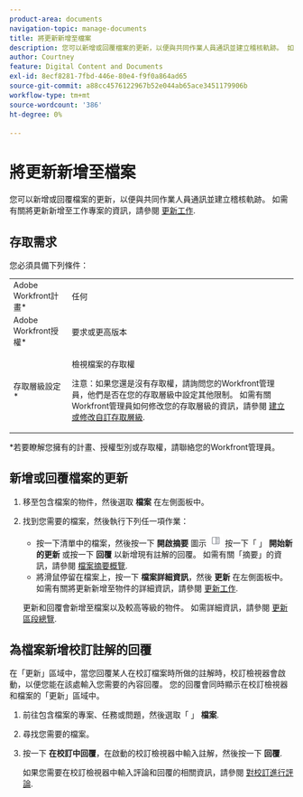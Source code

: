 ```yaml
---
product-area: documents
navigation-topic: manage-documents
title: 將更新新增至檔案
description: 您可以新增或回覆檔案的更新，以便與共同作業人員通訊並建立稽核軌跡。 如需有關將更新新增至工作專案的資訊，請參閱更新工作。
author: Courtney
feature: Digital Content and Documents
exl-id: 8ecf8281-7fbd-446e-80e4-f9f0a864ad65
source-git-commit: a88cc4576122967b52e044ab65ace3451179906b
workflow-type: tm+mt
source-wordcount: '386'
ht-degree: 0%

---
```


# 將更新新增至檔案

您可以新增或回覆檔案的更新，以便與共同作業人員通訊並建立稽核軌跡。 如需有關將更新新增至工作專案的資訊，請參閱 [更新工作](../../workfront-basics/updating-work-items-and-viewing-updates/update-work.md).

## 存取需求

您必須具備下列條件：

<table style="table-layout:auto"> 
 <col> 
 <col> 
 <tbody> 
  <tr> 
   <td role="rowheader">Adobe Workfront計畫*</td> 
   <td> <p> 任何</p> </td> 
  </tr> 
  <tr> 
   <td role="rowheader">Adobe Workfront授權*</td> 
   <td> <p>要求或更高版本</p> </td> 
  </tr> 
  <tr> 
   <td role="rowheader">存取層級設定*</td> 
   <td> <p>檢視檔案的存取權</p> <p>注意：如果您還是沒有存取權，請詢問您的Workfront管理員，他們是否在您的存取層級中設定其他限制。 如需有關Workfront管理員如何修改您的存取層級的資訊，請參閱 <a href="../../administration-and-setup/add-users/configure-and-grant-access/create-modify-access-levels.md" class="MCXref xref">建立或修改自訂存取層級</a>.</p> </td> 
  </tr> 
 </tbody> 
</table>

&#42;若要瞭解您擁有的計畫、授權型別或存取權，請聯絡您的Workfront管理員。

## 新增或回覆檔案的更新

1. 移至包含檔案的物件，然後選取 **檔案** 在左側面板中。
1. 找到您需要的檔案，然後執行下列任一項作業：

   * 按一下清單中的檔案，然後按一下 **開啟摘要** 圖示 ![](assets/qs-summary-in-new-toolbar-small.png) 按一下「 」 **開始新的更新** 或按一下 **回覆** 以新增現有註解的回覆。 如需有關「摘要」的資訊，請參閱 [檔案摘要概覽](../../documents/managing-documents/summary-for-documents.md).
   * 將滑鼠停留在檔案上，按一下 **檔案詳細資訊**，然後 **更新** 在左側面板中。
如需有關將更新新增至物件的詳細資訊，請參閱 [更新工作](../../workfront-basics/updating-work-items-and-viewing-updates/update-work.md).

   更新和回覆會新增至檔案以及較高等級的物件。 如需詳細資訊，請參閱 [更新區段總覽](../../workfront-basics/updating-work-items-and-viewing-updates/updates-tab-overview.md).


## 為檔案新增校訂註解的回覆

在「更新」區域中，當您回覆某人在校訂檔案時所做的註解時，校訂檢視器會啟動，以便您能在該處輸入您需要的內容回覆。 您的回覆會同時顯示在校訂檢視器和檔案的「更新」區域中。

1. 前往包含檔案的專案、任務或問題，然後選取「 」 **檔案**.
1. 尋找您需要的檔案。

1. 按一下 **在校訂中回覆**，在啟動的校訂檢視器中輸入註解，然後按一下 **回覆**.

   如果您需要在校訂檢視器中輸入評論和回覆的相關資訊，請參閱 [對校訂進行評論](../../review-and-approve-work/proofing/reviewing-proofs-within-workfront/comment-on-a-proof/comment-on-proof-1.md).
